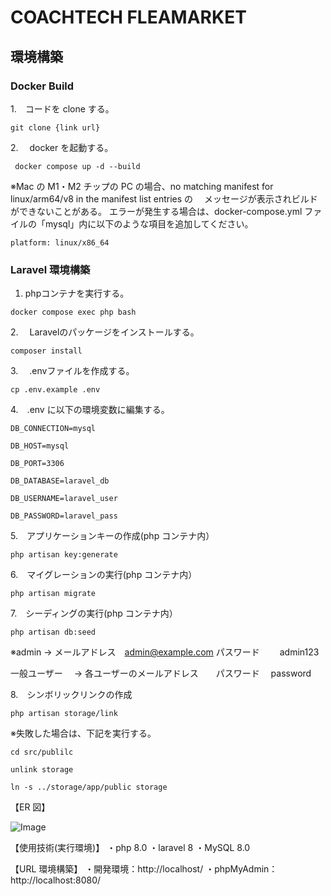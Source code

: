 # COACHTECH FLEAMARKET

## 環境構築

### Docker Build

1.　コードを clone する。

```
git clone {link url}
```

2.　 docker を起動する。

```
 docker compose up -d --build
```

※Mac の M1・M2 チップの PC の場合、no matching manifest for linux/arm64/v8 in the manifest list entries の
　メッセージが表示されビルドができないことがある。
エラーが発生する場合は、docker-compose.yml ファイルの「mysql」内に以下のような項目を追加してください。

```
platform: linux/x86_64
```

### Laravel 環境構築

1.  phpコンテナを実行する。

```
docker compose exec php bash
```

2.　 Laravelのパッケージをインストールする。

```
composer install
```

3.　 .envファイルを作成する。

```
cp .env.example .env
```

4.　.env に以下の環境変数に編集する。

```
DB_CONNECTION=mysql

DB_HOST=mysql

DB_PORT=3306

DB_DATABASE=laravel_db

DB_USERNAME=laravel_user

DB_PASSWORD=laravel_pass
```

5.　アプリケーションキーの作成(php コンテナ内）

```
php artisan key:generate
```

6.　マイグレーションの実行(php コンテナ内）

```
php artisan migrate
```

7.　シーディングの実行(php コンテナ内）

```
php artisan db:seed
```
※admin → メールアドレス　admin@example.com パスワード　　 admin123

一般ユーザー　 → 各ユーザーのメールアドレス　　パスワード　 password

8.　シンボリックリンクの作成

```
php artisan storage/link
```

※失敗した場合は、下記を実行する。
```
cd src/publilc

unlink storage

ln -s ../storage/app/public storage
```

【ER 図】

![Image](https://github.com/user-attachments/assets/1c9f3327-a0a7-470a-9638-b1eab43377d1)

【使用技術(実行環境)】
・php 8.0 ・laravel 8 ・MySQL 8.0

【URL 環境構築】
・開発環境：http://localhost/
・phpMyAdmin：http://localhost:8080/
